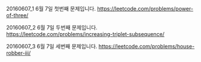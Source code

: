 ﻿20160607_1
6월 7일 첫번째 문제입니다.
https://leetcode.com/problems/power-of-three/

20160607_2
6월 7일 두번째 문제입니다.
https://leetcode.com/problems/increasing-triplet-subsequence/

20160607_3
6월 7일 세번째 문제입니다.
https://leetcode.com/problems/house-robber-iii/
